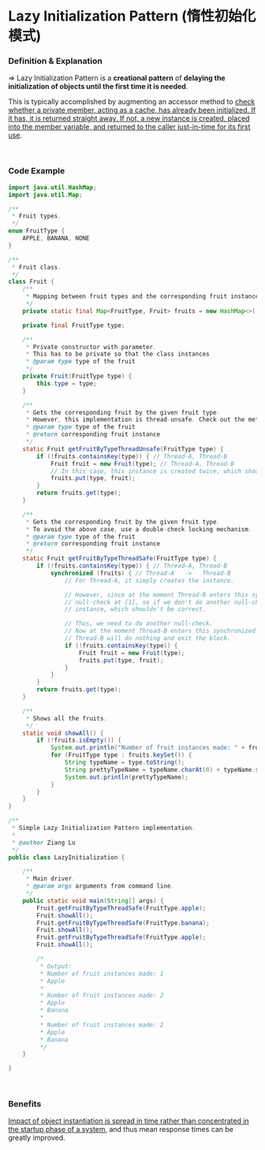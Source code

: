 # Lazy Initialization Pattern (惰性初始化模式)

### Definition & Explanation

=> Lazy Initialization Pattern is a **creational pattern** of **delaying the initialization of objects until the first time it is needed**.

This is typically accomplished by augmenting an accessor method to <u>check whether a private member, acting as a cache, has already been initialized. If it has, it is returned straight away. If not, a new instance is created, placed into the member variable, and returned to the caller just-in-time for its first use</u>.

<br>

### Code Example

```java
import java.util.HashMap;
import java.util.Map;

/**
 * Fruit types.
 */
enum FruitType {
    APPLE, BANANA, NONE
}

/**
 * Fruit class.
 */
class Fruit {
    /**
     * Mapping between fruit types and the corresponding fruit instances.
     */
    private static final Map<FruitType, Fruit> fruits = new HashMap<>();

    private final FruitType type;

    /**
     * Private constructor with parameter.
     * This has to be private so that the class instances
     * @param type type of the fruit
     */
    private Fruit(FruitType type) {
        this.type = type;
    }

    /**
     * Gets the corresponding fruit by the given fruit type.
     * However, this implementation is thread-unsafe. Check out the method body.
     * @param type type of the fruit
     * @return corresponding fruit instance
     */
    static Fruit getFruitByTypeThreadUnsafe(FruitType type) {
        if (!fruits.containsKey(type)) { // Thread-A, Thread-B
            Fruit fruit = new Fruit(type); // Thread-A, Thread-B
            // In this case, this instance is created twice, which shouldn't be correct.
            fruits.put(type, fruit);
        }
        return fruits.get(type);
    }

    /**
     * Gets the corresponding fruit by the given fruit type.
     * To avoid the above case, use a double-check locking mechanism.
     * @param type type of the fruit
     * @return corresponding fruit instance
     */
    static Fruit getFruitByTypeThreadSafe(FruitType type) {
        if (!fruits.containsKey(type)) { // Thread-A, Thread-B
            synchronized (fruits) { // Thread-A   ->   Thread-B
                // For Thread-A, it simply creates the instance.

                // However, since at the moment Thread-B enters this synchronized block, it has already passed the
                // null-check at [1], so if we don't do another null-check here, Thread-B will again create the
                // instance, which shouldn't be correct.

                // Thus, we need to do another null-check.
                // Now at the moment Thread-B enters this synchronized block, since Thread-A has created the instance,
                // Thread-B will do nothing and exit the block.
                if (!fruits.containsKey(type)) {
                    Fruit fruit = new Fruit(type);
                    fruits.put(type, fruit);
                }
            }
        }
        return fruits.get(type);
    }

    /**
     * Shows all the fruits.
     */
    static void showAll() {
        if (!fruits.isEmpty()) {
            System.out.println("Number of fruit instances made: " + fruits.size());
            for (FruitType type : fruits.keySet()) {
                String typeName = type.toString();
                String prettyTypeName = typeName.charAt(0) + typeName.substring(1).toLowerCase();
                System.out.println(prettyTypeName);
            }
        }
    }
}

/**
 * Simple Lazy Initialization Pattern implementation.
 *
 * @author Ziang Lu
 */
public class LazyInitialization {

    /**
     * Main driver.
     * @param args arguments from command line.
     */
    public static void main(String[] args) {
        Fruit.getFruitByTypeThreadSafe(FruitType.apple);
        Fruit.showAll();
        Fruit.getFruitByTypeThreadSafe(FruitType.banana);
        Fruit.showAll();
        Fruit.getFruitByTypeThreadSafe(FruitType.apple);
        Fruit.showAll();

        /*
         * Output:
         * Number of fruit instances made: 1
         * Apple
         *
         * Number of fruit instances made: 2
         * Apple
         * Banana
         *
         * Number of fruit instances made: 2
         * Apple
         * Banana
         */
    }

}

```

<br>

### Benefits

<u>Impact of object instantiation is spread in time rather than concentrated in the startup phase of a system</u>, and thus mean response times can be greatly improved.


